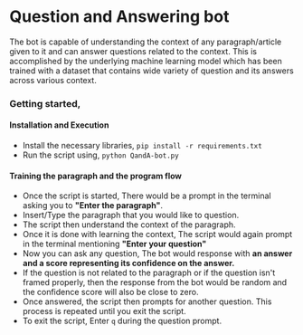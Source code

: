 # Question and Answering bot

The bot is capable of understanding the context of any paragraph/article given to it and can answer questions related to the context. This is accomplished by the underlying machine learning model which has been trained with a dataset that contains wide variety of question and its answers across various context.

### Getting started, 
#### Installation and Execution

- Install the necessary libraries, `pip install -r requirements.txt`
- Run the script using, `python QandA-bot.py`

#### Training the paragraph and the program flow
- Once the script is started, There would be a prompt in the terminal asking you to **"Enter the paragraph"**.
- Insert/Type the paragraph that you would like to question.
- The script then understand the context of the paragraph.
- Once it is done with learning the context, The script would again prompt in the terminal mentioning **"Enter your question"**
- Now you can ask any question, The bot would response with **an answer and a score representing its confidence on the answer.**
- If the question is not related to the paragraph or if the question isn't framed properly, then the response from the bot would be random and the confidence score will also be close to zero.
- Once answered, the script then prompts for another question. This process is repeated until you exit the script.
- To exit the script, Enter `q` during the question prompt.
